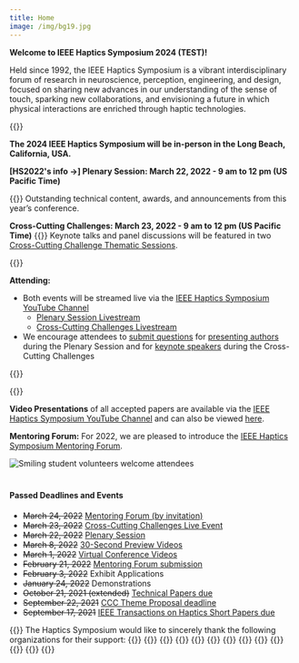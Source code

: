 ```yaml
---
title: Home
image: /img/bg19.jpg
---
```

**Welcome to IEEE Haptics Symposium 2024 (TEST)!**

Held since 1992, the IEEE Haptics Symposium is a vibrant interdisciplinary forum of research in neuroscience, perception, engineering, and design, focused on sharing new advances in our understanding of the sense of touch, sparking new collaborations, and envisioning a future in which physical interactions are enriched through haptic technologies.  

{{<simpleLineBreak>}}

**The 2024 IEEE Haptics Symposium will be in-person in the Long Beach, California, USA.**

**\[HS2022's info ->] Plenary Session: March 22, 2022 - 9 am to 12 pm (US Pacific Time)**

 {{<simpleBR>}}
Outstanding technical content, awards, and announcements from this year’s conference.

**Cross-Cutting Challenges: March 23, 2022 - 9 am to 12 pm (US Pacific Time)** {{<simpleBR>}}
Keynote talks and panel discussions will be featured in two [Cross-Cutting Challenge Thematic Sessions](/program/).

{{<insertRawHTML>}}

<div style="font-weight: bold">Attending:</div>
<ul>
<li>Both events will be streamed live via the <a href="https://www.youtube.com/channel/UC1YjMwrg8Hk6uAtyWb62yAw">IEEE Haptics Symposium YouTube Channel</a>
    <ul style="margin-bottom:0">
    <li><a href="https://youtu.be/hkRaVJbKHy8">Plenary Session Livestream</a></li>
    <li><a href="https://youtu.be/AITyBiz453k">Cross-Cutting Challenges Livestream</a></li>
    </ul>
<li>We encourage attendees to <a href="https://app.sli.do/event/dDTv35pxYGzzrMhyWpGVJx">submit questions</a> for <a href="/program/program-overview/">presenting authors</a> during the Plenary Session and for <a href="/program/program-overview/#ccc">keynote speakers</a> during the Cross-Cutting Challenges
</ul>
{{</insertRawHTML>}}

{{<simpleLineBreak>}}

**Video Presentations** of all accepted papers are available via the [IEEE Haptics Symposium YouTube Channel](https://www.youtube.com/channel/UC1YjMwrg8Hk6uAtyWb62yAw) and can also be viewed [here](/program/VideoPresentations).

**Mentoring Forum:** For 2022, we are pleased to introduce the [IEEE Haptics Symposium Mentoring Forum](/presenting/mentoring-forum).

![Smiling student volunteers welcome attendees](/img/slide-image-6-crop.jpg)

<hr style="height:6px; visibility:hidden;" />

#### Passed Deadlines and Events

* ~~March 24, 2022~~ [Mentoring Forum (by invitation)](/program/mentoring-forum)
* ~~March 23, 2022~~ [Cross-Cutting Challenges Live Event](/program/program-overview#ccc)
* ~~March 22, 2022~~ [Plenary Session](/program/program-overview#plenary)
* ~~March 8, 2022~~ [30-Second Preview Videos](/presenting/video-instructions)
* ~~March 1, 2022~~ [Virtual Conference Videos](/presenting/video-instructions)
* ~~February 21, 2022~~ [Mentoring Forum submission](/presenting/mentoring-forum)
* ~~February 3, 2022~~ Exhibit Applications
* ~~January 24, 2022~~ Demonstrations
* ~~October 21, 2021 (extended)~~ [Technical Papers due](/presenting/technical-papers/)
* ~~September 22, 2021~~ [CCC Theme Proposal deadline](/presenting/cross-cutting-challenges/)
* ~~September 17, 2021~~ [IEEE Transactions on Haptics Short Papers due](/presenting/transactions-on-haptics-early-submission/)

{{<simpleLineBreak>}}
The Haptics Symposium would like to sincerely thank the following organizations for their support:
{{<sponsorFlexContainer contentJustification="center">}}
    {{<sponsorLogo imFile="/img/hs2022_Sponsor-Technical1.jpg" imWidth="100%" containerWidth="14%">}}
    {{<sponsorLogo imFile="/img/hs2022_Sponsor-Technical2.jpg" imWidth="100%" containerWidth="14%">}}
    {{<sponsorLogo imFile="/img/hs2022_Sponsor-Technical3.jpg" imWidth="100%" containerWidth="24%">}}
{{</sponsorFlexContainer>}}
{{<sponsorFlexContainer contentJustification="center">}}
    {{<sponsorLogo imFile="/img/hs2022_Sponsor-Diamond1.png" imWidth="100%" containerWidth="14%">}}
    {{<sponsorLogo imFile="/img/hs2022_Sponsor-Diamond2.png" imWidth="100%" containerWidth="14%">}}
    {{<sponsorLogo imFile="/img/hs2022_Sponsor-Gold1.jpg" imWidth="100%" containerWidth="14%">}}
    {{<sponsorLogo imFile="/img/hs2022_Sponsor-Award1.png" imWidth="100%" containerWidth="14%">}}
    {{<sponsorLogo imFile="/img/hs2022_Sponsor-Award2.png" imWidth="100%" containerWidth="14%">}}
    {{<sponsorLogo imFile="/img/hs2022_Sponsor-SRS1.png" imWidth="100%" containerWidth="14%">}}
{{</sponsorFlexContainer>}}

<!--

\\\\\*\\\\\*Update:\\\\\*\\\\\* The 2022 IEEE Haptics Symposium is transitioning to a \\\\\*\\\\\*virtual conference format.\\\\\*\\\\\* The live streaming video event will take place on \\\\\*\\\\\*Tuesday, March 22, 2022 - 9am to 12pm US Pacific Time\\\\\*\\\\\* (16:00 to 19:00 UTC). The Cross-Cutting Challenges live video event will take place on \\\\\*\\\\\*Wednesday, March 23, 2022 - 9am to 12pm US Pacific Time\\\\\*\\\\\* (16:00 to 19:00 UTC). Please visit the \\\\\[conference program](/program/program-overview/) for more information.

The 2022 IEEE Haptics Symposium is transitioning to a \\\\\*\\\\\*virtual conference format.\\\\\*\\\\\*  The outstanding technical content in this year’s conference will be shared via a livestream event that will take place in late March 2022, as part of the virtual conference.  Further details about the virtual conference program, registration, and opportunities for participation will be available in the near future.

Submissions for Exhibits and Demonstrations are not being accepted for the virtual conference.  A newly introduced \\\\\[Mentoring Forum](/presenting/mentoring-forum/) track will replace the Works-in-Progress track and provide unique opportunities for participation by students and postdoctoral researchers.

{{<simpleLineBreak>}}

-->

<!--
### Haptics Symposium 2022 Plenary Session - Streamed on March 22 at 9:00 am (PT) \\\\\[(Rewatch the session)](https://youtu.be/hkRaVJbKHy8)
### Haptics Symposium 2022 Cross-Cutting Challenges - Live on March 23 at 9:00 am (PT)
-->

<!--
{{<insertRawHTML>}}
<div style="width:100% height:100%; flex-wrap:wrap;" class="flex db-l">
    <div class="mv2" style="float: left; width:70%; position:relative; padding-bottom: 39.375%; min-width:400px; min-height:225px">
        <iframe width="100%" height="100%" style="float:left; top:0; left:0; position:absolute" src="https://www.youtube.com/embed/AITyBiz453k" title="YouTube video player" allowfullscreen></iframe> 
    </div><div class="mv2" style="float: left; width:30%; height:100%; position:relative; padding-bottom: 39.4%; min-width: 350px; min-height:460px">
        <iframe src="https://app.sli.do/event/dDTv35pxYGzzrMhyWpGVJx" height="100%" width="100%" frameBorder="0" style="position:absolute; border:none" title="Slido"></iframe>
    </div>
    <div class="pt3 cf"></div>
</div>
{{</insertRawHTML>}}

To access the \\\\\*\\\\\*written conference proceedings\\\\\*\\\\\*, attendees and authors may register for free via this \\\\\[form](https://forms.gle/f96Qk3jSLZ54cH269).

{{<simpleLineBreak>}}


- \\\\\*\\\\\*TBA\\\\\*\\\\\* \\\\\[Works-in-Progress Papers](/presenting/work-in-progress-wip-papers/)
 - \\\\\*\\\\\*November 19, 2021\\\\\*\\\\\* \\\\\[Cross-Cutting Challenges Individual Submission](/presenting/cross-cutting-challenges/) REMOVED on 1-5 by Greg
 - \\\\\~\\\\\~October 13, 2021\\\\\~\\\\\~ \\\\\*\\\\\*October 21, 2021 (extended)\\\\\*\\\\\* \\\\\[Technical Papers due](/presenting/technical-papers/) REMOVED ON 10-29 by Greg 
-->

<!--
To access the <span style="font-weight:bold">written conference proceedings</span>, attendees and authors may register for free via this {{<simpleHyperlink text="form" link="https://forms.gle/f96Qk3jSLZ54cH269">}}.

The 2022 conference will include \\\\\[cross-cutting challenge](/program/) sessions, \\\\\[technical paper](/presenting/technical-papers/) sessions presenting the latest advances in haptics,  hands-on haptic demonstrations, and work-in-progress posters. An exciting social activities program will provide opportunities for socializing and networking.

Once again for 2022, a \\\\\[conference journal papers track](/presenting/transactions-on-haptics-early-submission) provides the opportunity for authors to present new findings at the conference for simultaneous publication in IEEE Transactions on Haptics.
-->

